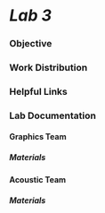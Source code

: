 # __*Lab 3*__

### Objective

### Work Distribution

### Helpful Links

### Lab Documentation

#### Graphics Team

##### Materials

#### Acoustic Team

##### Materials
